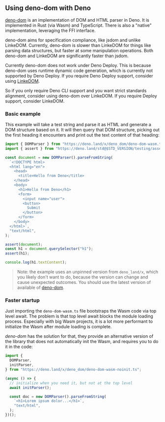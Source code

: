 ## Using deno-dom with Deno

[deno-dom](https://deno.land/x/deno_dom) is an implementation of DOM and HTML
parser in Deno. It is implemented in Rust (via Wasm) and TypeScript. There is
also a "native" implementation, leveraging the FFI interface.

deno-dom aims for specification compliance, like jsdom and unlike LinkeDOM.
Currently, deno-dom is slower than LinkeDOM for things like parsing data
structures, but faster at some manipulation operations. Both deno-dom and
LinkeDOM are significantly faster than jsdom.

Currently deno-dom does not work under Deno Deploy. This is because deno-dom
uses runtime dynamic code generation, which is currently not supported by Deno
Deploy. If you require Deno Deploy support, consider using
[LinkeDOM](./linkedom.md).

So if you only require Deno CLI support and you want strict standards alignment,
consider using deno-dom over LinkeDOM. If you require Deploy support, consider
LinkeDOM.

### Basic example

This example will take a test string and parse it as HTML and generate a DOM
structure based on it. It will then query that DOM structure, picking out the
first heading it encounters and print out the text content of that heading:

```ts
import { DOMParser } from "https://deno.land/x/deno_dom/deno-dom-wasm.ts";
import { assert } from "https://deno.land/std@$STD_VERSION/testing/asserts.ts";

const document = new DOMParser().parseFromString(
  `<!DOCTYPE html>
  <html lang="en">
    <head>
      <title>Hello from Deno</title>
    </head>
    <body>
      <h1>Hello from Deno</h1>
      <form>
        <input name="user">
        <button>
          Submit
        </button>
      </form>
    </body>
  </html>`,
  "text/html",
);

assert(document);
const h1 = document.querySelector("h1");
assert(h1);

console.log(h1.textContent);
```

> Note: the example uses an unpinned version from `deno_land/x`, which you
> likely don't want to do, because the version can change and cause unexpected
> outcomes. You should use the latest version of available of
> [deno-dom](https://deno.land/x/deno_dom).

### Faster startup

Just importing the `deno-dom-wasm.ts` file bootstraps the Wasm code via top
level await. The problem is that top level await blocks the module loading
process. Especially with big Wasm projects, it is a lot more performant to
initialize the Wasm after module loading is complete.

_deno-dom_ has the solution for that, they provide an alternative version of the
library that does not automatically init the Wasm, and requires you to do it in
the code:

```ts
import {
  DOMParser,
  initParser,
} from "https://deno.land/x/deno_dom/deno-dom-wasm-noinit.ts";

(async () => {
  // initialize when you need it, but not at the top level
  await initParser();

  const doc = new DOMParser().parseFromString(
    `<h1>Lorem ipsum dolor...</h1>`,
    "text/html",
  );
})();
```
